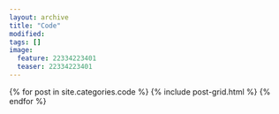 ```yaml
---
layout: archive
title: "Code"
modified:
tags: []
image:
  feature: 22334223401
  teaser: 22334223401
---
```


<div class="tiles">
{% for post in site.categories.code %}
  {% include post-grid.html %}
{% endfor %}
</div><!-- /.tiles -->